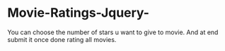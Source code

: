 # Movie-Ratings-Jquery-
You can choose the number of stars u want to give to movie. And at end submit it once done rating all movies.
